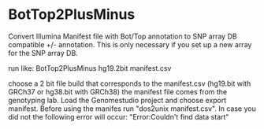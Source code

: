 # BotTop2PlusMinus
Convert Illumina Manifest file with Bot/Top annotation to SNP array DB compatible +/- annotation. This is only necessary if you set up a new array for the SNP array DB. 

run like:
BotTop2PlusMinus hg19.2bit manifest.csv


choose a 2 bit file build that corresponds to the manifest.csv (hg19.bit with GRCh37 or hg38.bit with GRCh38)
the manifest file comes from the genotyping lab. Load the Genomestudio project and choose export manifest. Before using the manifes run "dos2unix manifest.csv". In case you did not the following error will occur: 
"Error:Couldn't find data start"

